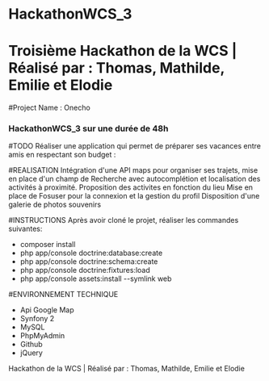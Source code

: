 # HackathonWCS_3
Troisième Hackathon de la WCS | Réalisé par : Thomas, Mathilde, Emilie et Elodie
=======
#Project Name : Onecho
### HackathonWCS_3 sur une durée de 48h

#TODO
Réaliser une application qui permet de préparer ses vacances entre amis en respectant son budget :


#REALISATION
Intégration d'une API maps pour organiser ses trajets, mise en place d'un champ de Recherche avec autocomplétion et localisation des activités à proximité.
Proposition des activites en fonction du lieu 
Mise en place de Fosuser pour la connexion et la gestion du profil
Disposition d'une galerie de photos souvenirs

#INSTRUCTIONS
Après avoir cloné le projet, réaliser les commandes suivantes:
* composer install
* php app/console doctrine:database:create
* php app/console doctrine:schema:create
* php app/console doctrine:fixtures:load
* php app/console assets:install --symlink web

#ENVIRONNEMENT TECHNIQUE
* Api Google Map
* Synfony 2
* MySQL
* PhpMyAdmin
* Github
* jQuery





Hackathon de la WCS | Réalisé par : Thomas, Mathilde, Emilie et Elodie
